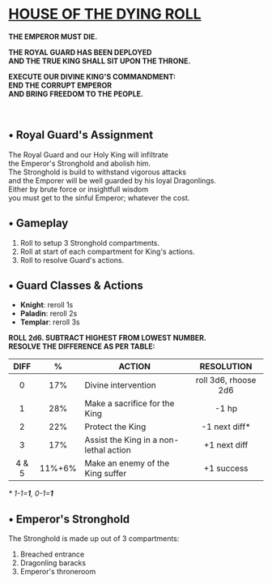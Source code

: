 <!-- <img src="https://raw.githubusercontent.com/roelosaurus/house-of-the-dying-roll/master/cover.jpg" width="425"> -->

# [HOUSE OF THE DYING ROLL](https://raw.githubusercontent.com/roelosaurus/house-of-the-dying-roll/master/cover.jpg)

**THE EMPEROR MUST DIE.**  
  
**THE ROYAL GUARD HAS BEEN DEPLOYED**  
**AND THE TRUE KING SHALL SIT UPON THE THRONE.**  
  
**EXECUTE OUR DIVINE KING'S COMMANDMENT:**  
**END THE CORRUPT EMPEROR**  
**AND BRING FREEDOM TO THE PEOPLE.**  



<br/>



## • Royal Guard's Assignment

The Royal Guard and our Holy King will infiltrate  
the Emperor's Stronghold and abolish him.  
The Stronghold is build to withstand vigorous attacks  
and the Emporer will be well guarded by his loyal Dragonlings.  
Either by brute force or insightfull wisdom  
you must get to the sinful Emperor; whatever the cost.  



## • Gameplay

1. Roll to setup 3 Stronghold compartments.  
2. Roll at start of each compartment for King's actions.  
3. Roll to resolve Guard's actions.



## • Guard Classes & Actions

- **Knight**: reroll 1s  
- **Paladin**: reroll 2s  
- **Templar**: reroll 3s  

**ROLL 2d6. SUBTRACT HIGHEST FROM LOWEST NUMBER.**  
**RESOLVE THE DIFFERENCE AS PER TABLE:**

 DIFF |    %    |                  ACTION                |    RESOLUTION
:---: | :-----: | -------------------------------------- | :----------------:
  0   |    17%  | Divine intervention                    | roll 3d6, rhoose 2d6 
  1   |    28%  | Make a sacrifice for the King          | -1 hp
  2   |    22%  | Protect the King                       | -1 next diff*
  3   |    17%  | Assist the King in a non-lethal action | +1 next diff
4 & 5 |  11%+6% | Make an enemy of the King suffer       | +1 success

*&ast; 1-1=**1**, 0-1=**1***



## • Emperor's Stronghold
 
The Stronghold is made up out of 3 compartments:  
1. Breached entrance  
2. Dragonling baracks  
3. Emperor's throneroom
